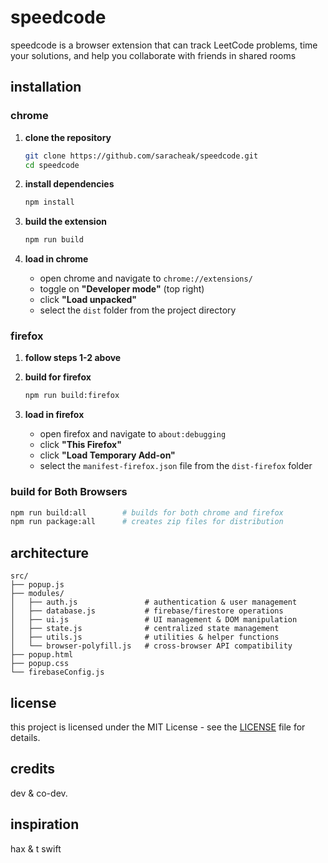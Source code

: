 # speedcode

speedcode is a browser extension that can track LeetCode problems, time your solutions, and help you collaborate with friends in shared rooms

## installation

### chrome

1. **clone the repository**

    ```bash
    git clone https://github.com/saracheak/speedcode.git
    cd speedcode
    ```

2. **install dependencies**

    ```bash
    npm install
    ```

3. **build the extension**

    ```bash
    npm run build
    ```

4. **load in chrome**
    - open chrome and navigate to `chrome://extensions/`
    - toggle on **"Developer mode"** (top right)
    - click **"Load unpacked"**
    - select the `dist` folder from the project directory

### firefox

1. **follow steps 1-2 above**

2. **build for firefox**

    ```bash
    npm run build:firefox
    ```

3. **load in firefox**
    - open firefox and navigate to `about:debugging`
    - click **"This Firefox"**
    - click **"Load Temporary Add-on"**
    - select the `manifest-firefox.json` file from the `dist-firefox` folder

### build for Both Browsers

```bash
npm run build:all        # builds for both chrome and firefox
npm run package:all      # creates zip files for distribution
```

## architecture

```
src/
├── popup.js
├── modules/
│   ├── auth.js               # authentication & user management
│   ├── database.js           # firebase/firestore operations
│   ├── ui.js                 # UI management & DOM manipulation
│   ├── state.js              # centralized state management
│   ├── utils.js              # utilities & helper functions
│   └── browser-polyfill.js   # cross-browser API compatibility
├── popup.html
├── popup.css
└── firebaseConfig.js
```

## license

this project is licensed under the MIT License - see the [LICENSE](LICENSE) file for details.

## credits

dev & co-dev.

## inspiration

hax & t swift
